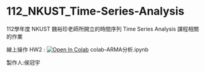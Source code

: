 # 112_NKUST_Time-Series-Analysis
112學年度 NKUST 魏裕珍老師所開立的時間序列 Time Series Analysis 課程相關的作業

線上操作
HW2 : [![Open In Colab](https://colab.research.google.com/assets/colab-badge.svg)](https://colab.research.google.com/github/guanyuhoujeff/112_NKUST_Time-Series-Analysis/blob/main/HW2/colab-ARMA%E5%88%86%E6%9E%90.ipynb)
colab-ARMA分析.ipynb

製作人:侯冠宇
